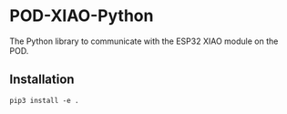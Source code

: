 # POD-XIAO-Python
The Python library to communicate with the ESP32 XIAO module on the POD.

## Installation
`pip3 install -e .`
